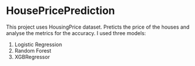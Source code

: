 # HousePricePrediction

This project uses HousingPrice dataset. Preticts the price of the houses and analyse the metrics for the accuracy. 
I used three models: 
1) Logistic Regression
2) Random Forest
3) XGBRegressor
